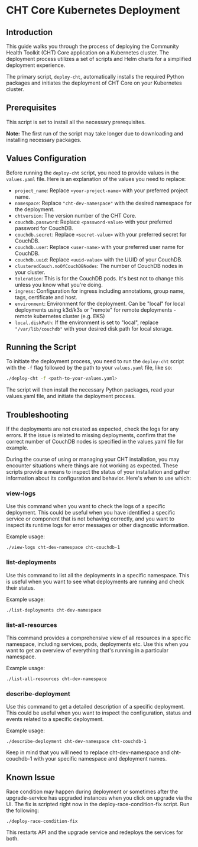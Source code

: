 # CHT Core Kubernetes Deployment

## Introduction

This guide walks you through the process of deploying the Community Health Toolkit (CHT) Core application on a Kubernetes cluster. The deployment process utilizes a set of scripts and Helm charts for a simplified deployment experience.

The primary script, `deploy-cht`, automatically installs the required Python packages and initiates the deployment of CHT Core on your Kubernetes cluster.

## Prerequisites

This script is set to install all the necessary prerequisites.

**Note:** The first run of the script may take longer due to downloading and installing necessary packages.

## Values Configuration

Before running the `deploy-cht` script, you need to provide values in the `values.yaml` file. Here is an explanation of the values you need to replace:

- `project_name`: Replace `<your-project-name>` with your preferred project name.
- `namespace`: Replace `"cht-dev-namespace"` with the desired namespace for the deployment.
- `chtversion`: The version number of the CHT Core.
- `couchdb.password`: Replace `<password-value>` with your preferred password for CouchDB.
- `couchdb.secret`: Replace `<secret-value>` with your preferred secret for CouchDB.
- `couchdb.user`: Replace `<user-name>` with your preferred user name for CouchDB.
- `couchdb.uuid`: Replace `<uuid-value>` with the UUID of your CouchDB.
- `clusteredCouch.noOfCouchDBNodes`: The number of CouchDB nodes in your cluster.
- `toleration`: This is for the CouchDB pods. It's best not to change this unless you know what you're doing.
- `ingress`: Configuration for ingress including annotations, group name, tags, certificate and host.
- `environment`: Environment for the deployment. Can be "local" for local deployments using k3d/k3s or "remote" for remote deployments - remote kubernetes cluster (e.g. EKS)
- `local.diskPath`: If the environment is set to "local", replace `"/var/lib/couchdb"` with your desired disk path for local storage.

## Running the Script

To initiate the deployment process, you need to run the `deploy-cht` script with the `-f` flag followed by the path to your `values.yaml` file, like so:

```bash
./deploy-cht -f <path-to-your-values.yaml>
```

The script will then install the necessary Python packages, read your values.yaml file, and initiate the deployment process.

## Troubleshooting

If the deployments are not created as expected, check the logs for any errors. If the issue is related to missing deployments, confirm that the correct number of CouchDB nodes is specified in the values.yaml file for example.

During the course of using or managing your CHT installation, you may encounter situations where things are not working as expected. These scripts provide a means to inspect the status of your installation and gather information about its configuration and behavior. Here's when to use which:

### view-logs <namespace> <deployment>
    
Use this command when you want to check the logs of a specific deployment. This could be useful when you have identified a specific service or component that is not behaving correctly, and you want to inspect its runtime logs for error messages or other diagnostic information.

Example usage: 
    
    ./view-logs cht-dev-namespace cht-couchdb-1

### list-deployments <namespace>
    
Use this command to list all the deployments in a specific namespace. This is useful when you want to see what deployments are running and check their status.

Example usage: 
    
    ./list-deployments cht-dev-namespace

### list-all-resources <namespace>
    
This command provides a comprehensive view of all resources in a specific namespace, including services, pods, deployments etc. Use this when you want to get an overview of everything that's running in a particular namespace.

Example usage: 
    
    ./list-all-resources cht-dev-namespace

### describe-deployment <namespace> <deployment>
    
Use this command to get a detailed description of a specific deployment. This could be useful when you want to inspect the configuration, status and events related to a specific deployment.

Example usage: 
    
    ./describe-deployment cht-dev-namespace cht-couchdb-1

Keep in mind that you will need to replace cht-dev-namespace and cht-couchdb-1 with your specific namespace and deployment names.

## Known Issue

Race condition may happen during deployment or sometimes after the upgrade-service has upgraded instances when you click on upgrade via the UI. The fix is scripted right now in the deploy-race-condition-fix script. Run the following:
    
    ./deploy-race-condition-fix

This restarts API and the upgrade service and redeploys the services for both.
